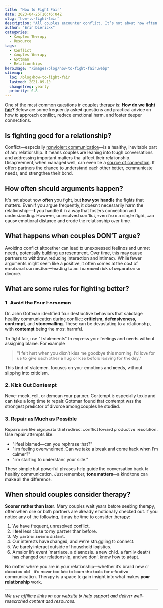 ```yaml
---
title: "How to Fight Fair"
date: 2023-04-25T16:46:04Z
slug: "how-to-fight-fair"
description: "All couples encounter conflict. It’s not about how often we fight, but how we handle conflict that determines the strength of a relationship."
author: "Erin Dierickx"
categories:
  - Couples Therapy
  - Resource
tags:
  - Conflict
  - Couples Therapy
  - Gottman
  - Relationships
heroImage: "/images/blog/how-to-fight-fair.webp"
sitemap:
  loc: /blog/how-to-fight-fair
  lastmod: 2021-09-10
  changefreq: yearly
  priority: 0.8
---
```


One of the most common questions in couples therapy is: **How do we [fight fair](https://amzn.to/40A22ZW)?** Below are some frequently asked questions and practical advice on how to approach conflict, reduce emotional harm, and foster deeper connections.

## Is fighting good for a relationship?

Conflict—especially [nonviolent communication](https://amzn.to/3mYRIgi)—is a healthy, inevitable part of any relationship. It means couples are leaning into tough conversations and addressing important matters that affect their relationship. Disagreement, when managed well, can even be a [source of connection](https://amzn.to/3NahrgH). It offers partners the chance to understand each other better, communicate needs, and strengthen their bond.

## How often should arguments happen?

It's not about how **often** you fight, but **how you handle** the fights that matters. Even if you argue frequently, it doesn't necessarily harm the relationship—**if** you handle it in a way that fosters connection and understanding. However, unresolved conflict, even from a single fight, can cause emotional distance and erode the relationship over time.

## What happens when couples DON’T argue?

Avoiding conflict altogether can lead to unexpressed feelings and unmet needs, potentially building up resentment. Over time, this may cause partners to withdraw, reducing interaction and intimacy. While fewer arguments might seem like a positive, it often comes at the cost of emotional connection—leading to an increased risk of separation or divorce.

## What are some rules for fighting better?

### 1. Avoid the Four Horsemen

Dr. John Gottman identified four destructive behaviors that sabotage healthy communication during conflict: **criticism, defensiveness, contempt**, and **stonewalling**. These can be devastating to a relationship, with **contempt** being the most harmful. 

To fight fair, use "I statements" to express your feelings and needs without assigning blame. For example:

> "I felt hurt when you didn’t kiss me goodbye this morning. I’d love for us to give each other a hug or kiss before leaving for the day."

This kind of statement focuses on your emotions and needs, without slipping into criticism.

### 2. Kick Out Contempt

Never mock, yell, or demean your partner. Contempt is especially toxic and can take a long time to repair. Gottman found that contempt was the strongest predictor of divorce among couples he studied.

### 3. Repair as Much as Possible

Repairs are like signposts that redirect conflict toward productive resolution. Use repair attempts like:

- "I feel blamed—can you rephrase that?"
- "I’m feeling overwhelmed. Can we take a break and come back when I’m calmer?"
- "I’m starting to understand your side."

These simple but powerful phrases help guide the conversation back to healthy communication. Just remember, **tone matters**—a kind tone can make all the difference.

## When should couples consider therapy?

**Sooner rather than later**. Many couples wait years before seeking therapy, often when one or both partners are already emotionally checked out. If you notice any of the following, it may be time to consider therapy:

1. We have frequent, unresolved conflict.
2. I feel less close to my partner than before.
3. My partner seems distant.
4. Our interests have changed, and we’re struggling to connect.
5. We barely interact outside of household logistics.
6. A major life event (marriage, a diagnosis, a new child, a family death) has changed our relationship, and we don’t know how to adapt.

No matter where you are in your relationship—whether it’s brand new or decades old—it’s never too late to learn the tools for effective communication. Therapy is a space to gain insight into what makes **your relationship** work.


---

*We use affiliate links on our website to help support and deliver well-researched content and resources.*
